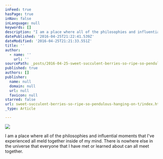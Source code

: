 ```yaml
---
inFeed: true
hasPage: true
inNav: false
inLanguage: null
keywords: []
description: "I am a place where all of the philosophies and influential moments that I've experienced all meld together inside of my mind. There is nowhere else in the universe that everyone that I have met or learned about can all meet together."
datePublished: '2016-04-25T21:22:41.539Z'
dateModified: '2016-04-25T21:21:33.551Z'
title: ''
author:
  - name: ''
    url: ''
sourcePath: _posts/2016-04-25-sweet-succulent-berries-so-ripe-so-pendulous-hanging-on-t.md
published: true
authors: []
publisher:
  name: null
  domain: null
  url: null
  favicon: null
starred: false
url: sweet-succulent-berries-so-ripe-so-pendulous-hanging-on-t/index.html
_type: Article

---
```

![](https://s3-us-west-2.amazonaws.com/the-grid-img/p/d3d327645677cb071f8f9c1155f24915a1eef9f9.jpg)

I am a place where all of the philosophies and influential moments that I've experienced all meld together inside of my mind. There is nowhere else in the universe that everyone that I have met or learned about can all meet together.